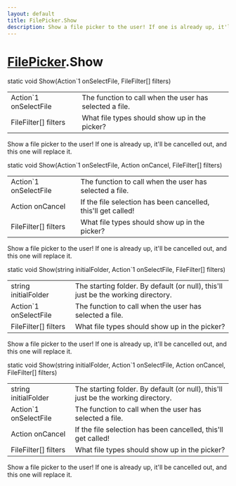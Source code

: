 ```yaml
---
layout: default
title: FilePicker.Show
description: Show a file picker to the user! If one is already up, it'll be cancelled out, and this one will replace it.
---
```

# [FilePicker]({{site.url}}/Pages/Reference/FilePicker.html).Show

<div class='signature' markdown='1'>
static void Show(Action`1 onSelectFile, FileFilter[] filters)
</div>

|  |  |
|--|--|
|Action`1 onSelectFile|The function to call when the user has selected a file.|
|FileFilter[] filters|What file types should show up in the picker?|

Show a file picker to the user! If one is already up, it'll be cancelled out,
and this one will replace it.
<div class='signature' markdown='1'>
static void Show(Action`1 onSelectFile, Action onCancel, FileFilter[] filters)
</div>

|  |  |
|--|--|
|Action`1 onSelectFile|The function to call when the user has selected a file.|
|Action onCancel|If the file selection has been cancelled, this'll get called!|
|FileFilter[] filters|What file types should show up in the picker?|

Show a file picker to the user! If one is already up, it'll be cancelled out,
and this one will replace it.
<div class='signature' markdown='1'>
static void Show(string initialFolder, Action`1 onSelectFile, FileFilter[] filters)
</div>

|  |  |
|--|--|
|string initialFolder|The starting folder. By default (or null), this'll just be             the working directory.|
|Action`1 onSelectFile|The function to call when the user has selected a file.|
|FileFilter[] filters|What file types should show up in the picker?|

Show a file picker to the user! If one is already up, it'll be cancelled out,
and this one will replace it.
<div class='signature' markdown='1'>
static void Show(string initialFolder, Action`1 onSelectFile, Action onCancel, FileFilter[] filters)
</div>

|  |  |
|--|--|
|string initialFolder|The starting folder. By default (or null), this'll just be             the working directory.|
|Action`1 onSelectFile|The function to call when the user has selected a file.|
|Action onCancel|If the file selection has been cancelled, this'll get called!|
|FileFilter[] filters|What file types should show up in the picker?|

Show a file picker to the user! If one is already up, it'll be cancelled out,
and this one will replace it.



